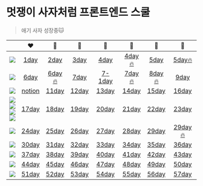 # 멋쟁이 사자처럼 프론트엔드 스쿨

> 애기 사자 성장중:cat:

|                                                                                                                                                                                                                                                                                                                                                                                                                                           |                                       :heart:                                       |                               :yellow_heart:                                |                         :green_heart:                         |                          :blue_heart:                           |                               :purple_heart:                                |                                🤎                                 |                                 :black_heart:                                 |
| :---------------------------------------------------------------------------------------------------------------------------------------------------------------------------------------------------------------------------------------------------------------------------------------------------------------------------------------------------------------------------------------------------------------------------------------: | :---------------------------------------------------------------------------------: | :-------------------------------------------------------------------------: | :-----------------------------------------------------------: | :-------------------------------------------------------------: | :-------------------------------------------------------------------------: | :---------------------------------------------------------------: | :---------------------------------------------------------------------------: |
|                                                                                                                                                                  <img src="https://img.shields.io/badge/HTML5-E34F26?style=flat-square&logo=HTML5&logoColor=white"/></a>                                                                                                                                                                  | [1day](https://github.com/chuhoon/LikeLion/tree/master/%EC%9D%B4%EB%A0%A5%EC%84%9C) |         [2day](https://github.com/chuhoon/LikeLion/tree/master/FE1)         |  [3day](https://github.com/chuhoon/LikeLion/tree/master/FE2)  |   [4day](https://github.com/chuhoon/LikeLion/tree/master/FE4)   | [4day:fire:](https://github.com/chuhoon/LikeLion/tree/master/FE4_challenge) |    [5day](https://github.com/chuhoon/LikeLion/tree/master/FE5)    |  [5day:fire:](https://github.com/chuhoon/LikeLion/tree/master/FE5_challenge)  |
|                                                                                                                                                                  <img src="https://img.shields.io/badge/HTML5-E34F26?style=flat-square&logo=HTML5&logoColor=white"/></a>                                                                                                                                                                  |             [6day](https://github.com/chuhoon/LikeLion/tree/master/FE6)             | [6day:fire:](https://github.com/chuhoon/LikeLion/tree/master/FE6_challenge) |  [7day](https://github.com/chuhoon/LikeLion/tree/master/FE7)  | [7-1day](https://github.com/chuhoon/LikeLion/tree/master/FE7-1) | [7day:fire:](https://github.com/chuhoon/LikeLion/tree/master/FE7_challenge) | [8day:fire:](https://github.com/chuhoon/LikeLion/tree/master/FE8) |          [9day](https://github.com/chuhoon/LikeLion/tree/master/FE9)          |
|                                                                                                                                                                   <img src="https://img.shields.io/badge/CSS3-1572B6?style=flat-square&logo=CSS3&logoColor=white"/></a>                                                                                                                                                                   |                                     [notion]()                                      |        [11day](https://github.com/chuhoon/LikeLion/tree/master/FE11)        | [12day](https://github.com/chuhoon/LikeLion/tree/master/FE12) |  [13day](https://github.com/chuhoon/LikeLion/tree/master/FE13)  |        [14day](https://github.com/chuhoon/LikeLion/tree/master/FE14)        |   [15day](https://github.com/chuhoon/LikeLion/tree/master/FE15)   |         [16day](https://github.com/chuhoon/LikeLion/tree/master/FE16)         |
| <img src="https://img.shields.io/badge/CSS3-1572B6?style=flat-square&logo=CSS3&logoColor=white"/></a><br><img src="https://img.shields.io/badge/Scss-green?style=flat&logo=Sass&logoColor=CC6699"/></a><br><img src="https://img.shields.io/badge/Tailwind-06B6D4?style=flat-square&logo=Tailwind CSS&logoColor=white"/><br><img src="https://img.shields.io/badge/Javascript-ffb13b?style=flat-square&logo=javascript&logoColor=white"/> |            [17day](https://github.com/chuhoon/LikeLion/tree/master/FE17)            |        [18day](https://github.com/chuhoon/LikeLion/tree/master/FE18)        | [19day](https://github.com/chuhoon/LikeLion/tree/master/FE19) |  [20day](https://github.com/chuhoon/LikeLion/tree/master/FE20)  |        [21day](https://github.com/chuhoon/LikeLion/tree/master/FE21)        |   [22day](https://github.com/chuhoon/LikeLion/tree/master/FE22)   |         [23day](https://github.com/chuhoon/LikeLion/tree/master/FE23)         |
|                                                                                                                                                               <img src="https://img.shields.io/badge/Javascript-ffb13b?style=flat-square&logo=javascript&logoColor=white"/>                                                                                                                                                               |            [24day](https://github.com/chuhoon/LikeLion/tree/master/FE24)            |        [25day](https://github.com/chuhoon/LikeLion/tree/master/FE25)        | [26day](https://github.com/chuhoon/LikeLion/tree/master/FE26) |  [27day](https://github.com/chuhoon/LikeLion/tree/master/FE27)  |        [28day](https://github.com/chuhoon/LikeLion/tree/master/FE28)        |   [29day](https://github.com/chuhoon/LikeLion/tree/master/FE29)   | [29day:fire:](https://github.com/chuhoon/LikeLion/tree/master/FE29_challenge) |
|                                                                                                                                                               <img src="https://img.shields.io/badge/Javascript-ffb13b?style=flat-square&logo=javascript&logoColor=white"/>                                                                                                                                                               |            [30day](https://github.com/chuhoon/LikeLion/tree/master/FE30)            |        [31day](https://github.com/chuhoon/LikeLion/tree/master/FE31)        | [32day](https://github.com/chuhoon/LikeLion/tree/master/FE32) |  [33day](https://github.com/chuhoon/LikeLion/tree/master/FE33)  |        [34day](https://github.com/chuhoon/LikeLion/tree/master/FE34)        |   [35day](https://github.com/chuhoon/LikeLion/tree/master/FE35)   |         [36day](https://github.com/chuhoon/LikeLion/tree/master/FE36)         |
|                                                                                                                                                                   <img src="https://img.shields.io/badge/react-61DAFB?style=for-the-badge&logo=react&logoColor=black"/>                                                                                                                                                                   |            [37day](https://github.com/chuhoon/LikeLion/tree/master/FE37)            |        [38day](https://github.com/chuhoon/LikeLion/tree/master/FE38)        | [39day](https://github.com/chuhoon/LikeLion/tree/master/FE39) |  [40day](https://github.com/chuhoon/LikeLion/tree/master/FE40)  |        [41day](https://github.com/chuhoon/LikeLion/tree/master/FE41)        |   [42day](https://github.com/chuhoon/LikeLion/tree/master/FE42)   |                 [43day](https://github.com/chuhoon/LikeLion/)                 |
|                                                                                                                                                                   <img src="https://img.shields.io/badge/react-61DAFB?style=for-the-badge&logo=react&logoColor=black"/>                                                                                                                                                                   |                 [44day](https://github.com/chuhoon/LikeLion/react)                  |             [45day](https://github.com/chuhoon/LikeLion/react)              |      [46day](https://github.com/chuhoon/LikeLion/react)       |       [47day](https://github.com/chuhoon/LikeLion/react)        |             [48day](https://github.com/chuhoon/LikeLion/react)              |        [49day](https://github.com/chuhoon/LikeLion/react)         |              [50day](https://github.com/chuhoon/LikeLion/react)               |
|                                                                                                                                                                   <img src="https://img.shields.io/badge/react-61DAFB?style=for-the-badge&logo=react&logoColor=black"/>                                                                                                                                                                   |                 [51day](https://github.com/chuhoon/LikeLion/react)                  |             [52day](https://github.com/chuhoon/LikeLion/react)              |      [53day](https://github.com/chuhoon/LikeLion/react)       |       [54day](https://github.com/chuhoon/LikeLion/react)        |             [55day](https://github.com/chuhoon/LikeLion/react)              |        [56day](https://github.com/chuhoon/LikeLion/react)         |              [57day](https://github.com/chuhoon/LikeLion/react)               |

